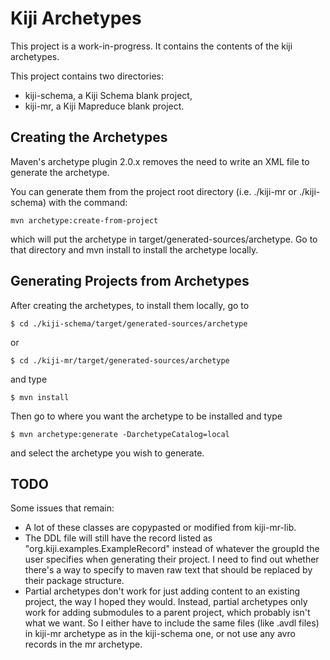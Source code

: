 Kiji Archetypes
===============================================================================
This project is a work-in-progress.  It contains the contents of the kiji
archetypes.

This project contains two directories:
  * kiji-schema, a Kiji Schema blank project,
  * kiji-mr, a Kiji Mapreduce blank project.


Creating the Archetypes
-------------------------------------------------------------------------------
Maven's archetype plugin 2.0.x removes the need to write an XML file to
generate the archetype.

You can generate them from the project root directory (i.e. ./kiji-mr or ./kiji-schema)
with the command:

    mvn archetype:create-from-project
which will put the archetype in target/generated-sources/archetype.
Go to that directory and mvn install to install the archetype locally.


Generating Projects from Archetypes
-------------------------------------------------------------------------------

After creating the archetypes, to install them locally, go to

    $ cd ./kiji-schema/target/generated-sources/archetype
or

    $ cd ./kiji-mr/target/generated-sources/archetype

and type

    $ mvn install

Then go to where you want the archetype to be installed and type

    $ mvn archetype:generate -DarchetypeCatalog=local
and select the archetype you wish to generate.


TODO
-------------------------------------------------------------------------------
Some issues that remain:
  * A lot of these classes are copypasted or modified from kiji-mr-lib.
  * The DDL file will still have the record listed as "org.kiji.examples.ExampleRecord"
instead of whatever the groupId the user specifies when generating their project.  I
need to find out whether there's a way to specify to maven raw text that should be replaced
by their package structure.
  * Partial archetypes don't work for just adding content to an existing project, the
way I hoped they would.  Instead, partial archetypes only work for adding submodules to
a parent project, which probably isn't what we want. So I either have to include the same
files (like .avdl files) in kiji-mr archetype as in the kiji-schema one, or not use any
avro records in the mr archetype.
